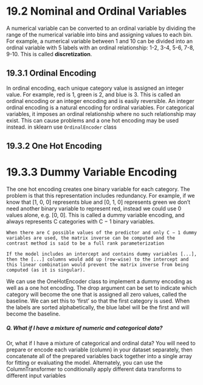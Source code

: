 # 19.2 Nominal and Ordinal Variables
A numerical variable can be converted to an ordinal variable by dividing
the range of the numerical variable into bins and assigning values to each bin.
For example, a numerical variable between 1 and 10 can be divided into an ordinal variable with 5 labels with an ordinal relationship: 1-2, 3-4, 5-6, 7-8, 9-10. This is called **discretization**.
## 19.3.1 Ordinal Encoding
In ordinal encoding, each unique category value is assigned an integer value. For example, red is 1, green is 2, and blue is 3. This is called an ordinal encoding or an integer encoding and is easily reversible.
An integer ordinal encoding is a natural encoding for ordinal variables. For categorical variables, it imposes an ordinal relationship where no such relationship may exist. This can cause problems and a one hot encoding may be used instead.
in sklearn use `OrdinalEncoder` class

## 19.3.2 One Hot Encoding

# 19.3.3 Dummy Variable Encoding
The one hot encoding creates one binary variable for each category. The problem is that this representation includes redundancy. For example, if we know that [1, 0, 0] represents blue and [0, 1, 0] represents green we don’t need another binary variable to represent red, instead we could use 0 values alone, e.g. [0, 0]. This is called a dummy variable encoding, and always represents C categories with C − 1 binary variables.
```
When there are C possible values of the predictor and only C − 1 dummy variables are used, the matrix inverse can be computed and the contrast method is said to be a full rank parameterization
```
```
If the model includes an intercept and contains dummy variables [...], then the [...] columns would add up (row-wise) to the intercept and this linear combination would prevent the matrix inverse from being computed (as it is singular).
```
We can use the OneHotEncoder class to implement a dummy encoding as well as a one hot encoding. The drop argument can be set to indicate which category will become the one that is assigned all zero values, called the baseline. We can set this to ‘first’ so that the first category is used. When the labels are sorted alphabetically, the blue label will be the first and will become the baseline.

##### Q. What if I have a mixture of numeric and categorical data?
Or, what if I have a mixture of categorical and ordinal data? You will need to prepare or encode
each variable (column) in your dataset separately, then concatenate all of the prepared variables
back together into a single array for fitting or evaluating the model. Alternately, you can use the
ColumnTransformer to conditionally apply different data transforms to different input variables